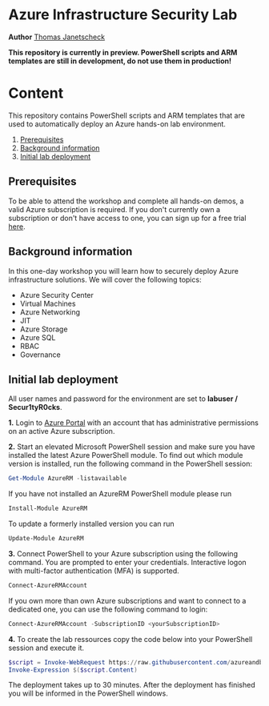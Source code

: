﻿# Azure Infrastructure Security Lab
**Author** [Thomas Janetscheck](https://about.me/tjanetscheck)

**This repository is currently in preview. PowerShell scripts and ARM templates are still in development, do not use them in production!**


# Content
This repository contains PowerShell scripts and ARM templates that are used to automatically deploy an Azure hands-on lab environment.
1. [Prerequisites](https://github.com/azureandbeyond/AzureSecLab/blob/master/README.md#prerequisites)
2. [Background information](https://github.com/azureandbeyond/AzureSecLab/blob/master/README.md#background-information)
3. [Initial lab deployment](https://github.com/azureandbeyond/AzureSecLab/blob/master/README.md#initial-lab-deployment)


## Prerequisites
To be able to attend the workshop and complete all hands-on demos, a valid Azure subscription is required. If you don't currently own a subscription or don't have access to one, you can sign up for a free trial [here](https://azure.microsoft.com/en-us/free/).


## Background information
In this one-day workshop you will learn how to securely deploy Azure infrastructure solutions. We will cover the following topics:
* Azure Security Center
* Virtual Machines
* Azure Networking
* JIT
* Azure Storage
* Azure SQL
* RBAC
* Governance


## Initial lab deployment
All user names and password for the environment are set to **labuser / Secur1tyR0cks**.

**1.** Login to [Azure Portal](https://portal.azure.com) with an account that has administrative permissions on an active Azure subscription.

**2.** Start an elevated Microsoft PowerShell session and make sure you have installed the latest Azure PowerShell module. To find out which module version is installed, run the following command in the PowerShell session:

```powershell
Get-Module AzureRM -listavailable
```

If you have not installed an AzureRM PowerShell module please run

```powershell
Install-Module AzureRM
```

To update a formerly installed version you can run

```powershell
Update-Module AzureRM
```

**3.** Connect PowerShell to your Azure subscription using the following command. You are prompted to enter your credentials. Interactive logon with multi-factor authentication (MFA) is supported.

```powershell
Connect-AzureRMAccount
```

If you own more than own Azure subscriptions and want to connect to a dedicated one, you can use the following command to login:

```powershell
Connect-AzureRMAccount -SubscriptionID <yourSubscriptionID>
```

**4.** To create the lab ressources copy the code below into your PowerShell session and execute it.

```powershell
$script = Invoke-WebRequest https://raw.githubusercontent.com/azureandbeyond/AzureSecLab/master/PowerShell/deployLab.ps1 -UseBasicParsing
Invoke-Expression $($script.Content)
```

The deployment takes up to 30 minutes. After the deployment has finished you will be informed in the PowerShell windows.